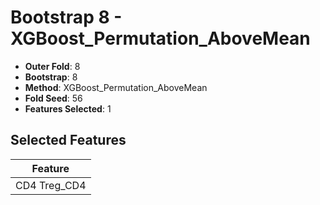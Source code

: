 # Bootstrap 8 - XGBoost_Permutation_AboveMean

- **Outer Fold**: 8
- **Bootstrap**: 8
- **Method**: XGBoost_Permutation_AboveMean
- **Fold Seed**: 56
- **Features Selected**: 1

## Selected Features

| Feature |
|---------|
| CD4 Treg_CD4 |
